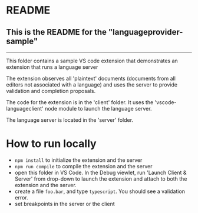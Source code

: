 # README
## This is the README for the "languageprovider-sample" 
-------------------

This folder contains a sample VS code extension that demonstrates an extension that runs a language server

The extension observes all 'plaintext' documents (documents from all editors not associated with a language)
and uses the server to provide validation and completion proposals.

The code for the extension is in the 'client' folder. It uses the 'vscode-languageclient' node module to launch the language server.

The language server is located in the 'server' folder. 


# How to run locally
* `npm install` to initialize the extension and the server
* `npm run compile` to compile the extension and the server
* open this folder in VS Code. In the Debug viewlet, run 'Launch Client & Server' from drop-down to launch the extension and attach to both the extension and the server.
* create a file `foo.bar`, and type `typescript`. You should see a validation error.
* set breakpoints in the server or the client